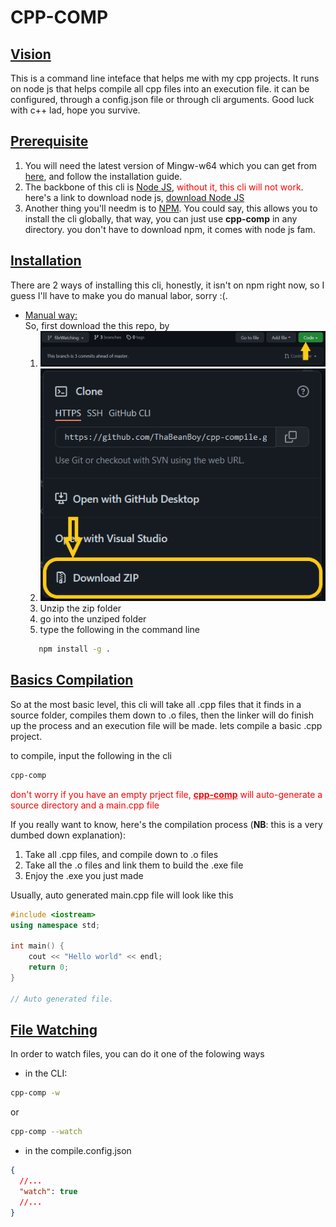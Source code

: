 # CPP-COMP

## <u> Vision </u>

This is a command line inteface that helps me with my cpp projects. It runs on node js that helps compile all cpp files into an execution file. it can be configured, through a config.json file or through cli arguments. Good luck with c++ lad, hope you survive.

## <u> Prerequisite </u>

1. You will need the latest version of Mingw-w64 which you can get from [here](https://www.msys2.org/), and follow the installation guide.
2. The backbone of this cli is [Node JS](https://nodejs.org/en/), <span style="color: red">without it, this cli will not work</span>. here's a link to download node js, [download Node JS](https://nodejs.org/en/download/)
3. Another thing you'll needm is to [NPM](https://www.npmjs.com/). You could say, this allows you to install the cli globally, that way, you can just use **cpp-comp** in any directory. you don't have to download npm, it comes with node js fam.

## <u> Installation </u>

There are 2 ways of installing this cli, honestly, it isn't on npm right now, so I guess I'll have to make you do manual labor, sorry :(. <br>

- <u>Manual way:</u> <br>
  So, first download the this repo, by
  1.  !['Code' button](./md/code_button.png)
  2.  ![Download Zip](md/download_zip.png)
  3.  Unzip the zip folder
  4.  go into the unziped folder
  5.  type the following in the command line
  ```sh
     npm install -g .
  ```

## <u> Basics Compilation</u>

So at the most basic level, this cli will take all .cpp files that it finds in a source folder, compiles them down to .o files, then the linker will do finish up the process and an execution file will be made. lets compile a basic .cpp project.

to compile, input the following in the cli <br>

```sh
cpp-comp
```

<span style="color:red"> don't worry if you have an empty prject file, <u>**cpp-comp**</u> will auto-generate a source directory and a main.cpp file </span>

If you really want to know, here's the compilation process (**NB**: this is a very dumbed down explanation):

1. Take all .cpp files, and compile down to .o files
2. Take all the .o files and link them to build the .exe file
3. Enjoy the .exe you just made

Usually, auto generated main.cpp file will look like this

```cpp
#include <iostream>
using namespace std;

int main() {
	cout << "Hello world" << endl;
	return 0;
}

// Auto generated file.
```

## <u> File Watching </u>

In order to watch files, you can do it one of the folowing ways

- in the CLI:

```sh
cpp-comp -w
```

or

```sh
cpp-comp --watch
```

- in the compile.config.json

```json
{
  //...
  "watch": true
  //...
}
```
